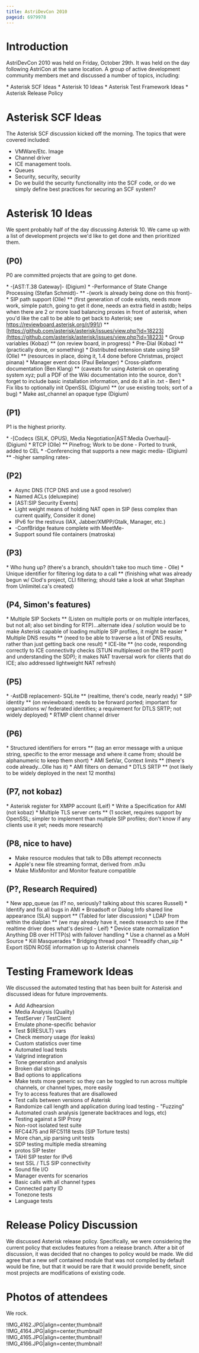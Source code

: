```yaml
---
title: AstriDevCon 2010
pageid: 6979978
---
```






# Introduction

AstriDevCon 2010 was held on Friday, October 29th. It was held on the day following AstriCon at the same location. A group of active development community members met and discussed a number of topics, including:

\* Asterisk SCF Ideas
\* Asterisk 10 Ideas
\* Asterisk Test Framework Ideas
\* Asterisk Release Policy

# Asterisk SCF Ideas

The Asterisk SCF discussion kicked off the morning. The topics that were covered included:

- VMWare/Etc. Image
- Channel driver
- ICE management tools.
- Queues
- Security, security, security
- Do we build the security functionality into the SCF code, or do we simply define best practices for securing an SCF system?

# Asterisk 10 Ideas

We spent probably half of the day discussing Asterisk 10. We came up with a list of development projects we'd like to get done and then prioritized them.

## (P0)

P0 are committed projects that are going to get done.

\* -[AST:T.38 Gateway]- (Digium)
\* -Performance of State Change Processing (Stefan Schmidt)-
\*\* -(work is already being done on this front)-
\* SIP path support (Olle)
\*\* (first generation of code exists, needs more work, simple patch, going to get it done, needs an extra field in astdb; helps when there are 2 or more load balancing proxies in front of asterisk, when you'd like the call to be able to get back to Asterisk; see https://reviewboard.asterisk.org/r/991/)
\*\* [https://github.com/asterisk/asterisk/issues/view.php?id=18223](https://github.com/asterisk/asterisk/issues/view.php?id=18223)
\* Group variables (Kobaz)
\*\* (on review board, in progress)
\* Pre-Dial (Kobaz)
\*\* (practically done, or something)
\* Distributed extension state using SIP (Olle)
\*\* (resources in place, doing it, 1.4 done before Christmas, project pinana)
\* Manager event docs (Paul Belanger)
\* Cross-platform documentation (Ben Klang) 
\*\* (caveats for using Asterisk on operating system xyz; pull a PDF of the Wiki documentation into the source, don't forget to include basic installation information, and do it all in .txt - Ben)
\* Fix libs to optionally init OpenSSL (Digium)
\*\* (or use existing tools; sort of a bug)
\* Make ast\_channel an opaque type (Digium)

## (P1)

P1 is the highest priority.

\* -[Codecs (SILK, OPUS), Media Negotiation|AST:Media Overhaul]- (Digium)
\* RTCP (Olle)
\*\* Pinefrog; Work to be done - Ported to trunk, added to CEL
\* -Conferencing that supports a new magic media- (Digium)
\*\* -higher sampling rates-


## (P2)

- Async DNS (TCP DNS and use a good resolver)
- Named ACLs (deluxepine)
- [AST:SIP Security Events]
- Light weight means of holding NAT open in SIP (less complex than current qualify, Consider it done)
- IPv6 for the restivus (IAX, Jabber/XMPP/Gtalk, Manager, etc.)
- -ConfBridge feature complete with MeetMe-
- Support sound file containers (matroska)

## (P3)

\* Who hung up? (there's a branch, shouldn't take too much time - Olle)
\* Unique identifier for filtering log data to a call 
\*\* (finishing what was already begun w/ Clod's project, CLI filtering; should take a look at what Stephan from Unlimitel.ca's created)


## (P4, Simon's features)

\* Multiple SIP Sockets 
\*\* (Listen on multiple ports or on multiple interfaces, but not all; also set binding for RTP)...alternate idea / solution would be to make Asterisk capable of loading multiple SIP profiles, it might be easier
\* Multiple DNS results 
\*\* (need to be able to traverse a list of DNS results, rather than just getting back one result)
\* ICE-lite 
\*\* (no code, responding correctly to ICE connectivity checks (STUN multiplexed on the RTP port) and understanding the SDP); it makes NAT traversal work for clients that do ICE; also addressed lightweight NAT refresh)

## (P5)

\* -AstDB replacement- SQLite
\*\* (realtime, there's code, nearly ready)
\* SIP identity 
\*\* (on reviewboard; needs to be forward ported; important for organizations w/ federated identities; a requirement for DTLS SRTP; not widely deployed)
\* RTMP client channel driver


## (P6)

\* Structured identifiers for errors 
\*\* (tag an error message with a unique string, specific to the error message and where it came from; should be alphanumeric to keep them short)
\* AMI SetVar, Context limits 
\*\* (there's code already...Olle has it)
\* AMI filters on demand
\* DTLS SRTP
\*\* (not likely to be widely deployed in the next 12 months)


## (P7, not kobaz)

\* Asterisk register for XMPP account (Leif)
\* Write a Specification for AMI (not kobaz)
\* Multiple TLS server certs
\*\* (1 socket, requires support by OpenSSL; simpler to implement than multiple SIP profiles; don't know if any clients use it yet; needs more research)

## (P8, nice to have)

- Make resource modules that talk to DBs attempt reconnects
- Apple's new file streaming format, derived from .m3u
- Make MixMonitor and Monitor feature compatible


## (P?, Research Required)

\* New app\_queue (as if? no, seriously? talking about this scares Russell)
\* Identify and fix all bugs in AMI
\* Broadsoft or Dialog Info shared line appearance (SLA) support
\*\* (Tabled for later discussion)
\* LDAP from within the dialplan 
\*\* (we may already have it, needs research to see if the realtime driver does what's desired - Leif)
\* Device state normalization
\* Anything DB over HTTP(s) with failover handling
\* Use a channel as a MoH Source
\* Kill Masquerades
\* Bridging thread pool
\* Threadify chan\_sip
\* Export ISDN ROSE information up to Asterisk channels




# Testing Framework Ideas

We discussed the automated testing that has been built for Asterisk and discussed ideas for future improvements.

- Add Adhearsion
- Media Analysis (Quality)
- TestServer / TestClient
- Emulate phone-specific behavior
- Test $\{RESULT\} vars
- Check memory usage (for leaks)
- Custom statistics over time
- Automated load tests
- Valgrind integration
- Tone generation and analysis
- Broken dial strings
- Bad options to applications
- Make tests more generic so they can be toggled to run across multiple channels, or channel types, more easily
- Try to access features that are disallowed
- Test calls between versions of Asterisk
- Randomize call length and application during load testing - "Fuzzing"
- Automated crash analysis (generate backtraces and logs, etc)
- Testing against a SIP Proxy
- Non-root isolated test suite
- RFC4475 and RFC5118 tests (SIP Torture tests)
- More chan\_sip parsing unit tests
- SDP testing multiple media streaming
- protos SIP tester
- TAHI SIP tester for IPv6
- test SSL / TLS SIP connectivity
- Sound file I/O
- Manager events for scenarios
- Basic calls with all channel types
- Connected party ID
- Tonezone tests
- Language tests


# Release Policy Discussion

We discussed Asterisk release policy. Specifically, we were considering the current policy that excludes features from a release branch. After a bit of discussion, it was decided that no changes to policy would be made. We did agree that a new self contained module that was not compiled by default would be fine, but that it would be rare that it would provide benefit, since most projects are modifications of existing code. 

# Photos of attendees 

We rock.

!IMG\_4162.JPG|align=center,thumbnail!
!IMG\_4164.JPG|align=center,thumbnail!
!IMG\_4165.JPG|align=center,thumbnail!
!IMG\_4166.JPG|align=center,thumbnail!

